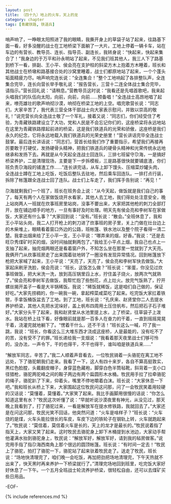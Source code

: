 ```yaml
---
layout: post
title: （四十九）地上的火车，天上的龙
category: chapter
tags: [青藏铁路, 铁道兵]
---
```


哨声响了，一睁眼太阳照进了我的眼睛，我撕开身上的草袋子站了起来，往路基下面一看，好多没醒的战士在工地桥梁下面躺了一大片。工地上停着一辆卡车，站在车边的有营长、教导员、连长、指导员、副连长，我转身说：“快起来，快起来集合了！”我身边的于万平和孙永明站了起来，不见我们班其他人，我三人下了路基到桥下一看，排副、王小平、侯会亮在支护柱的斜梁方木上抱着方木睡着，班长和其他战士在桥墩和路基接合处的沙窝里睡着，战士们都原地站了起来，一个个蓬头垢面精疲力尽。哨声响完连长说：“全连集合！”整个工地响起了各排整队声，全连集合完毕，连长向营长举手敬礼说：“报告营长，三营十二连全体战士集合完毕，请指示。”营长回礼说：“请稍息。”营教导员这时说：“我看还是先唱首歌吧，我来起头唱我们的队伍向太阳，向前，向前，向前……预备唱！”全连战士高昂地唱了起来，嘹亮雄壮的歌声响彻沙漠，响彻在桥梁工地的上空。唱完歌营长说：“同志们，大家辛苦了，我代表三营全体干部战士向大家表示慰问，并致以崇高的敬礼！”说完营长向全连战士敬了一个军礼，接着又说：“同志们，你们经受住了考验，为青藏铁路建设立了大功，党和人民是不会忘记你们的，这座桥梁将永远地站在这里为青藏铁路撑起前进的桥梁，这是我们铁道兵的光荣和骄傲，这座桥是我们永久的纪念，它将永远地载入我们铁道兵的光荣史册里！”营长讲话完毕全连战士鼓掌。最后连长讲话说：“同志们，营首长给我们作了重要指示，希望我们再接再厉要敢于打硬仗，发扬硬骨头精神，把我们铁道兵的硬骨头精神和光荣传统永远地继承和发扬下去。再就是从今天起全连战士回连队，三排七班留守尕海，一是搞好桥梁养护，二是清理现场，主要是下一步拆模板，三是路基很快就要铺底渣，你们班负责尕海段的铺渣工作……”连长讲完话，从车上卸下馒头、压缩菜炒罐头肉，全连战士蹲在工地上吃饭，吃饭后整队去驻地，然后乘车回连队。一排打点行装，拆除了帐篷跟全连战士回了连队。战士们上车走了，我们挥手告别说：“再见！”

尕海就剩我们一个班了，班长在班务会上说：“从今天起，做饭就是我们自己的事了，每天有两个人在家做饭烧开水看家，其他人去工地，我们得处处注意安全，晚上站岗两人一班就在炊事班房里站岗，没事不要出来，大家把其他枪的刺刀全部打开，放在铺边顺手的地方，一旦有事好及时处理。明天先有侯会亮和李树军在家做饭，大家还有什么事？”大家回到说：“没有。”班长说：“散会。”全班休息了，我和王小平站头岗，我二人打开枪上的刺刀进了炊事班的房子里，关上门做在灶台边上的木柴堆上，眼睛看着窗口外边的公路，班帐篷、铁水池以及整个院子看得一清二楚。我拿出烟来给了王小平一支，王小平说：“哪弄来的烟，好香。”我说：“还是去旺尕秀煤矿时买的烟，没时间抽就剩两包了。”我给王小平点上烟，我自己也点上一支抽了起来，抽完烟两眼还是看着窗户外，不知怎么坐在那里一觉就到了大天亮。我俩开门从炊事班房走了出来围着驻地转了一圈没有发现异常情况。回到帐篷放下枪把大家喊了起来，王小平说：“天亮了，天亮了，侯会亮和李树军快去做饭。”大家起床刷牙洗脸，侯会亮说：“班长，这饭怎么做？”班长说：“笨蛋，你没见过炊事班做饭，把大米洗一洗，放到高压锅里舀上水，拧住盖子烧火，放两次气就熟了。”侯会亮和李树军去做饭，我帮忙抱了些刨花，点上灶火。放完气饭熟了，拧开螺丝揭开盖子一看是大半锅稀饭。我说：“稀饭就稀饭，这是咱们自己做的，保证好吃。”大家先捞稠的，你一碗我一碗，拿起榨菜咸菜吃了起来。吃完饭大家扛着铁锨，手拿饭桶饭盆去了工地。到了工地，班长说：“孔庆来、赵贤堂你二人去提水养护桥梁，其他人先把水泥垛好，盖上帆布四周用土压住帆布，然后把石子石子堆好。”大家分头干了起来，我和赵贤堂从水池里提上水，上了桥梁，往草袋子上泼水。我站在桥上往下看，好像眼前就是那一百多人在奋力的干着，一直到摇摇晃晃干着，浇灌完就地躺下了。“愣着干什么，还不干活！”班长这么一喊，吓了我一跳，我说：“班长，你看这么三大堆东西才浇成这座桥，人是最能的，没有吃不了的苦，没有受不了的罪。”班长递给我一支烟说：“我看着那天夜里战士们够可怜的，没办法，一声令下，干的也得干，不干也得干，谁叫咱是铁道兵来……”

“解放军同志，辛苦了。”我二人顺着声音看去，一位牧民骑着一头骆驼在离工地不远处，下了骆驼朝我们走来。我看了一下，这人有四十来岁，各自不算高挺敦实，黑红色脸膛，头戴翻皮帽子，身穿蓝色藏袍，脚穿白色半筒毡靴，斜背着一支小口径猎枪，骆驼两驼峰之间的鞍子两边有两个扁圆形木水桶。牧民用手拉了拉牵骆驼的绳子，骆驼趴了下来，仰着头，嘴里不停地嚼着白沫。班长说：“大家休息一下吧。”我和班长从桥上下来，大家围起这位牧民问这问那，问了一会牧民笑着用较硬的汉话说：“莫懂着，莫懂着。”大家笑了起来。我比手画脚用很慢的话说：“你怎么知道这里有水？”牧民这次听懂了说：“早就听说沙漠夜里有神光，从没见过，那天晚上我看到了，打了骆驼过来，一看是解放军在提水修铁路，我就回去了。”大家还是在问这问那，牧民光笑不回话，他突然问道：“火车是啥样子？”班长说：“火车烧的是煤，火车头能拉很长的车皮，车皮下边的铁轮子在钢轨上转，火车就跑起来了。”牧民说：“莫信着，莫信着火车是长的，天上的龙才是最长的。”牧民说着指了指天上，大家又笑了起来。这时牧民去骆驼身上卸下木桶提到水池边，大家动手帮他灌满水抬到骆驼身上，牧民说：“解放军好，解放军好，请到我的毡房做客。”说完用手指了指尕海西南角上那个很远的圆顶帐篷。班长说：“有时间一定去！”牧民上了骆驼，拍打了骆驼一下，骆驼站了起来驮着牧民走了。送走了牧民，班长说：“场地快清理完了，咱们晚一会吃饭，再加把劲把场地清理完，下午天热就不出来了，快天黑时再来养护一下桥梁就行了。”清理完场地回到班里，吃完饭大家好好休息了一下午。一个五月全班战士轮流养护桥梁，很轻松自由，还可以去煤矿买些日用品。

-EOF-

{% include references.md %}
